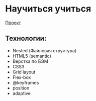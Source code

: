 # Научиться учиться

[Проект](https://taashev.github.io/how-to-learn "Посмотреть говотоый проект")

## Технологии:

- Nested (Файловая структура)
- HTML5 (semantic)
- Верстка по БЭМ
- CSS3
- Grid layout
- Flex-box
- @keyframes
- position
- adaptive
